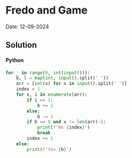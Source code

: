 
# Fredo and Game

Date: 12-09-2024

## Solution
#### Python
```python
for _ in range(0, int(input())):
    b, l = map(int, input().split(' '))
    arr = [int(x) for x in input().split(' ')]
    index = 1
    for x, i in enumerate(arr):
        if i == 1:
            b += 2
        else:
            b -= 1
        if b == 0 and x != len(arr)-1:
            print(f'No {index}')
            break
        index += 1
    else:
        print(f'Yes {b}')
```
        